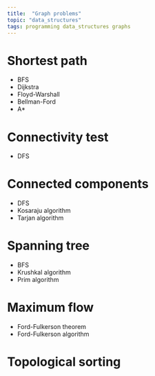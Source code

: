 ```yaml
---
title:  "Graph problems"
topic: "data_structures"
tags: programming data_structures graphs
---
```


# Shortest path
* BFS
* Dijkstra
* Floyd-Warshall
* Bellman-Ford
* A*

# Connectivity test
* DFS

# Connected components
* DFS
* Kosaraju algorithm
* Tarjan algorithm

# Spanning tree
* BFS
* Krushkal algorithm
* Prim algorithm

# Maximum flow
* Ford-Fulkerson theorem
* Ford-Fulkerson algorithm

# Topological sorting

